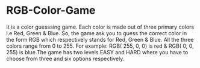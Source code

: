 # RGB-Color-Game
It is a color guesssing game. Each color is made out of three primary colors i.e Red, Green &amp; Blue. So, the game ask you to guess the correct color in the form RGB which respectively stands for Red, Green &amp; Blue. All the three colors range from 0 to 255. For example: RGB( 255, 0, 0) is red &amp; RGB( 0, 0, 255) is blue.The game has two levels EASY and HARD where you have to choose from three and six options respectively.

